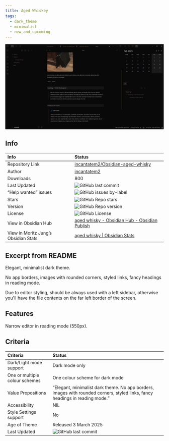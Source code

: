 ```yaml
---
title: Aged Whiskey
tags:
  - dark_theme
  - minimalist
  - new_and_upcoming
---
```


<img alt="Aged Whisky Screenshot" src="https://raw.githubusercontent.com/incantatem2/Obsidian-aged-whisky/refs/heads/main/images/aged-whisky-screenshot.jpg">

## Info

| Info                                 | Status                                                                                                                                                                                                                    |
| :----------------------------------- | :------------------------------------------------------------------------------------------------------------------------------------------------------------------------------------------------------------------------ |
| Repository Link                      | [incantatem2/Obsidian-aged-whisky](https://github.com/incantatem2/Obsidian-aged-whisky)                                                                                                                                   |
| Author                               | [incantatem2](https://github.com/incantatem2)                                                                                                                                                                             |
| Downloads                            | 800                                                                                                                                                                                                                       |
| Last Updated                         | <img alt="GitHub last commit" src="https://img.shields.io/github/last-commit/incantatem2/Obsidian-aged-whisky?color=573E7A&amp;label=last%20update&amp;logo=github&amp;style=for-the-badge" referrerpolicy="no-referrer"> |
| “Help wanted” issues                 | <img alt="GitHub issues by-label" src="https://img.shields.io/github/issues/incantatem2/Obsidian-aged-whisky/help%20wanted?color=573E7A&amp;logo=github&amp;style=for-the-badge" referrerpolicy="no-referrer">            |
| Stars                                | <img alt="GitHub Repo stars" src="https://img.shields.io/github/stars/incantatem2/Obsidian-aged-whisky?color=573E7A&amp;logo=github&amp;style=for-the-badge" referrerpolicy="no-referrer">                                |
| Version                              | <img alt="GitHub Repo version" src="https://img.shields.io/github/v/release/incantatem2/Obsidian-aged-whisky?color=573E7A&amp;logo=github&amp;style=for-the-badge&sort=semver" referrerpolicy="no-referrer">              |
| License                              | <img alt="GitHub License" src="https://img.shields.io/github/license/incantatem2/Obsidian-aged-whisky?style=for-the-badge" referrerpolicy="noreferrer">                                                                   |
| View in Obsidian Hub                 | [aged whisky \- Obsidian Hub \- Obsidian Publish](https://publish.obsidian.md/hub/02+-+Community+Expansions/02.05+All+Community+Expansions/Themes/aged+whisky)                                                            |
| View in Moritz Jung’s Obsidian Stats | [aged whisky \| Obsidian Stats](https://www.moritzjung.dev/obsidian-stats/themes/aged-whisky/)                                                                                                                            |

## Excerpt from README

Elegant, minimalist dark theme.

No app borders, images with rounded corners, styled links, fancy headings in reading mode.

Due to editor styling, should be always used with a left sidebar, otherwise you'll have the file contents on the far left border of the screen.

## Features

Narrow editor in reading mode (550px).

## Criteria

| Criteria                       | Status                                                                                                                                                                                                                    |
| :----------------------------- | :------------------------------------------------------------------------------------------------------------------------------------------------------------------------------------------------------------------------ |
| Dark/Light mode support        | Dark mode only                                                                                                                                                                                                            |
| One or multiple colour schemes | One colour scheme for dark mode                                                                                                                                                                                           |
| Value Propositions             | “Elegant, minimalist dark theme. No app borders, images with rounded corners, styled links, fancy headings in reading mode.”                                                                                              |
| Accessibility                  | NIL                                                                                                                                                                                                                       |
| Style Settings support         | No                                                                                                                                                                                                                        |
| Age of Theme                   | Released 3 March 2025                                                                                                                                                                                                     |
| Last Updated                   | <img alt="GitHub last commit" src="https://img.shields.io/github/last-commit/incantatem2/Obsidian-aged-whisky?color=573E7A&amp;label=last%20update&amp;logo=github&amp;style=for-the-badge" referrerpolicy="no-referrer"> |
